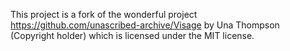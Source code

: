This project is a fork of the wonderful project https://github.com/unascribed-archive/Visage by Una Thompson (Copyright holder) which is licensed under the MIT license.